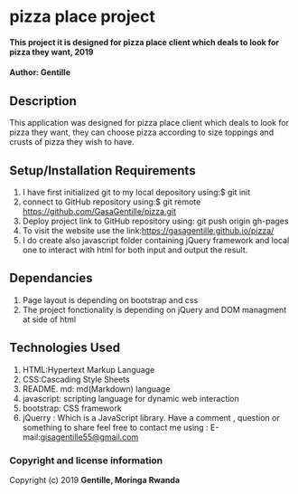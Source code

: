 # pizza place project
#### This project it is designed for pizza place client which deals to look for pizza they want, 2019
####  **Author: Gentille**
## Description
This application was designed for pizza place client which deals to look for pizza they want, they can choose pizza according to size toppings and crusts of pizza they wish to have.
## Setup/Installation Requirements
1. I have first initialized git to my local depository using:$ git init
2. connect to GitHub repository using:$ git remote https://github.com/GasaGentille/pizza.git
3. Deploy project link to GitHub repository using: git push origin gh-pages
4. To visit the website use the link:https://gasagentille.github.io/pizza/
5. I do create also javascript folder containing jQuery framework and local one to interact with html for both input and output the result.
## Dependancies
1. Page layout is depending on bootstrap and css
2. The project fonctionality is depending on jQuery and DOM managment at side of html 
## Technologies Used
1. HTML:Hypertext Markup Language
2. CSS:Cascading Style Sheets
3. README. md: md(Markdown) language
4. javascript: scripting language for dynamic web interaction
5. bootstrap: CSS framework
6. jQuerry : Which is a JavaScript library.
Have a comment , question or something to share  feel free to contact me using : E-mail:gisagentille55@gmail.com
### Copyright and license information
Copyright (c) 2019 **Gentille, Moringa Rwanda** 
